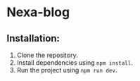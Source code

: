 # Nexa-blog

## Installation:

1. Clone the repository.
2. Install dependencies using `npm install`.
3. Run the project using `npm run dev`.
